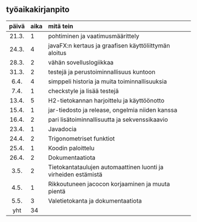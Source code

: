 ## työaikakirjanpito

| päivä | aika | mitä tein  |
| :----:|:-----| :-----|
| 21.3. | 1    | pohtiminen ja vaatimusmäärittely |
| 24.3. | 4    | javaFX:n kertaus ja graafisen käyttöliittymän aloitus |
| 28.3. | 2    | vähän sovelluslogiikkaa |
| 31.3. | 2    | testejä ja perustoiminnallisuus kuntoon |
| 6.4.  | 4    | simppeli historia ja muita toiminnallisuuksia |
| 7.4.  | 1    | checkstyle ja lisää testejä |
| 13.4. | 5    | H2-tietokannan harjoittelu ja käyttöönotto |
| 15.4. | 1    | jar-tiedosto ja release, ongelmia niiden kanssa |
| 16.4. | 2    | pari lisätoiminnallisuutta ja sekvenssikaavio |
| 23.4. | 1    | Javadocia |
| 24.4. | 2    | Trigonometriset funktiot |
| 25.4. | 1    | Koodin paloittelu |
| 26.4. | 2    | Dokumentaatiota |
| 3.5.  | 2    | Tietokantataulujen automaattinen luonti ja virheiden estämistä |
| 4.5.  | 1    | Rikkoutuneen jacocon korjaaminen ja muuta pientä |
| 5.5.  | 3    | Valetietokanta ja dokumentaatiota |
| yht   | 34   | | 

